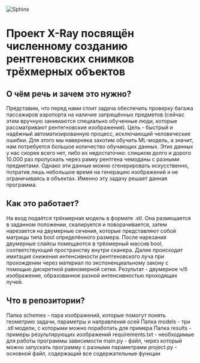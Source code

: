 ![Sphinx](https://github.com/CallMeDron/X-Ray/assets/62312385/218b2c2b-46a5-44e1-beff-8daa3577b73f)

# Проект X-Ray посвящён численному созданию рентгеновских снимков трёхмерных объектов

## О чём речь и зачем это нужно?
Представим, что перед нами стоит задача обеспечить проверку багажа пассажиров аэропорта на наличие запрещённых предметов (сейчас этим вручную занимаются специально обученные люди, которые рассматривают рентегновские изображения). Цель - быстрый и надёжный автоматизированную процесс, исключающий человеческие ошибки. Для этого мы наверняка захотим обучить ML-модель, а значит, нам потребуется большое количество обучающих данных. Этих данных у нас скорее всего нет, либо их недостаточно: слишком долго и дорого 10.000 раз пропускать через рамку рентгена чемоданы с разными предметами. Однако эти данные можно сгенерировать искусственно, потратив лишь небольшое время на генерацию изображений и не ограничиваясь в объектах. Именно эту задачу решает данная программа.

## Как это работает?
На вход подаётся трёхмерная модель в формате .stl. Она размещается в заданном положении, скалируется и поворачивается, затем нарезается на двумерные сечения, которые представляют собой матрицы типа bool определённого размера. После нарезания двумерные слайсы помещаются в трёхмерный массив bool, соответствующий пространству внутри сканера. Далее происходит имитация снижения интенсивности рентгеновского луча при прохождении через материал по экспоненциальному закону с помощью дискретной равномерной сетки. Результат - двумерное ч/б изображение, образованное разной интенсивностью проходящих лучей.

## Что в репозитории?
Папка schemes - пара изображений, которые помогут понять геометрию задачи, параметры и направления осей
Папка models - три .stl модели, с которыми можно поработать для примера
Папка results - примеры результирующих изображений
requirements.txt - необходимые для работы программы зависимости
main.py - файл, через который можно запускать программу с разными параметрами
project.py - основной файл, содержащий все содержательные функции
